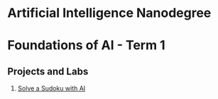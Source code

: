 # Artificial Intelligence Nanodegree

# Foundations of AI - Term 1
## Projects and Labs

1. [Solve a Sudoku with AI](1_foundations/1_sudoku/)
